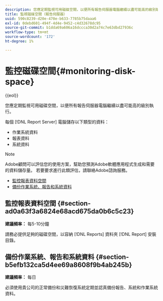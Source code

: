 ```yaml
---
description: 您應定期監視可用磁碟空間，以便所有報告伺服器電腦繼續以盡可能高的級別執行。
title: 監視磁碟空間（報告伺服器）
uuid: 590c8239-d20e-470e-b633-7785b75daaa6
exl-id: 0debd601-494f-4d4e-9452-c4d32678dc95
source-git-commit: b1dda69a606a16dccca30d2a74c7e63dbd27936c
workflow-type: tm+mt
source-wordcount: '172'
ht-degree: 1%

---
```


# 監控磁碟空間{#monitoring-disk-space}

{{eol}}

您應定期監視可用磁碟空間，以便所有報告伺服器電腦繼續以盡可能高的級別執行。

每個 [!DNL Report Server] 電腦儲存以下類型的資料：

* 作業系統資料
* 報表資料
* 系統資料

>[!NOTE]
>
>Adobe顧問可以評估您的使用方案，幫助您預測Adobe軟體應用程式生成和需要的資料儲存量。 若要要求進行此類評估，請聯絡Adobe諮詢服務。

* [監控報表資料空間](../../../home/c-rpt-oview/c-admin-rpt/c-mon-disk-sp.md#section-ad0a63f3a6824e68acd675da0b6c5c23)
* [備份作業系統、報告和系統資料](../../../home/c-rpt-oview/c-admin-rpt/c-mon-disk-sp.md#section-b5efb132ca5d4ee69a8608f9b4ab245b)

## 監控報表資料空間 {#section-ad0a63f3a6824e68acd675da0b6c5c23}

**建議頻率：** 每5-10分鐘

請務必提供足夠的磁碟空間，以容納 [!DNL Reports] 資料夾 [!DNL Report] 安裝目錄。

## 備份作業系統、報告和系統資料 {#section-b5efb132ca5d4ee69a8608f9b4ab245b}

**建議頻率：** 每日

必須使用貴公司的正常備份和災難恢復系統定期並認真備份報告、系統和作業系統資料。
